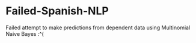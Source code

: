 # Failed-Spanish-NLP
Failed attempt to make predictions from dependent data using Multinomial Naive Bayes :^(
